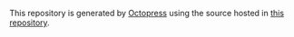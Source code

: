 This repository is generated by [Octopress][octopress] using the source hosted in
[this repository][source].

[octopress]: http://octopress.org
[source]: https://github.com/jhshi/blog_source
